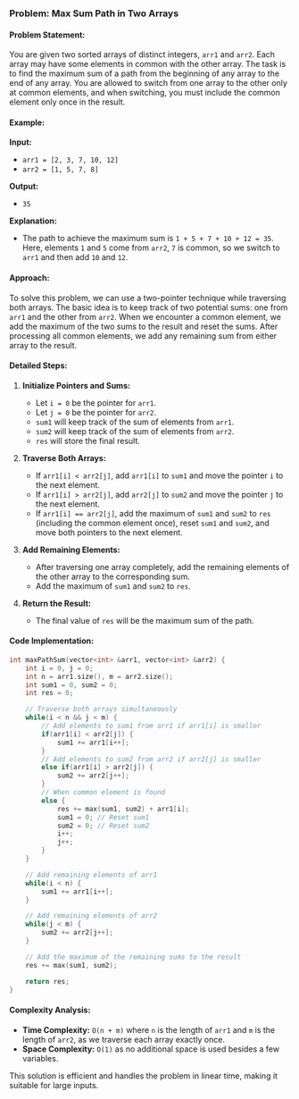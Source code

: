 ### Problem: Max Sum Path in Two Arrays

#### Problem Statement:
You are given two sorted arrays of distinct integers, `arr1` and `arr2`. Each array may have some elements in common with the other array. The task is to find the maximum sum of a path from the beginning of any array to the end of any array. You are allowed to switch from one array to the other only at common elements, and when switching, you must include the common element only once in the result.

#### Example:
**Input:** 
- `arr1 = [2, 3, 7, 10, 12]`
- `arr2 = [1, 5, 7, 8]`

**Output:** 
- `35`

**Explanation:**
- The path to achieve the maximum sum is `1 + 5 + 7 + 10 + 12 = 35`. Here, elements `1` and `5` come from `arr2`, `7` is common, so we switch to `arr1` and then add `10` and `12`.

#### Approach:
To solve this problem, we can use a two-pointer technique while traversing both arrays. The basic idea is to keep track of two potential sums: one from `arr1` and the other from `arr2`. When we encounter a common element, we add the maximum of the two sums to the result and reset the sums. After processing all common elements, we add any remaining sum from either array to the result.

#### Detailed Steps:
1. **Initialize Pointers and Sums:**
   - Let `i = 0` be the pointer for `arr1`.
   - Let `j = 0` be the pointer for `arr2`.
   - `sum1` will keep track of the sum of elements from `arr1`.
   - `sum2` will keep track of the sum of elements from `arr2`.
   - `res` will store the final result.

2. **Traverse Both Arrays:**
   - If `arr1[i] < arr2[j]`, add `arr1[i]` to `sum1` and move the pointer `i` to the next element.
   - If `arr1[i] > arr2[j]`, add `arr2[j]` to `sum2` and move the pointer `j` to the next element.
   - If `arr1[i] == arr2[j]`, add the maximum of `sum1` and `sum2` to `res` (including the common element once), reset `sum1` and `sum2`, and move both pointers to the next element.

3. **Add Remaining Elements:**
   - After traversing one array completely, add the remaining elements of the other array to the corresponding sum.
   - Add the maximum of `sum1` and `sum2` to `res`.

4. **Return the Result:**
   - The final value of `res` will be the maximum sum of the path.

#### Code Implementation:
```cpp
int maxPathSum(vector<int> &arr1, vector<int> &arr2) {
    int i = 0, j = 0;
    int n = arr1.size(), m = arr2.size();
    int sum1 = 0, sum2 = 0;
    int res = 0;

    // Traverse both arrays simultaneously
    while(i < n && j < m) {
        // Add elements to sum1 from arr1 if arr1[i] is smaller
        if(arr1[i] < arr2[j]) {
            sum1 += arr1[i++];
        }
        // Add elements to sum2 from arr2 if arr2[j] is smaller
        else if(arr1[i] > arr2[j]) {
            sum2 += arr2[j++];
        }
        // When common element is found
        else {
            res += max(sum1, sum2) + arr1[i];
            sum1 = 0; // Reset sum1
            sum2 = 0; // Reset sum2
            i++;
            j++;
        }
    }

    // Add remaining elements of arr1
    while(i < n) {
        sum1 += arr1[i++];
    }

    // Add remaining elements of arr2
    while(j < m) {
        sum2 += arr2[j++];
    }

    // Add the maximum of the remaining sums to the result
    res += max(sum1, sum2);

    return res;
}
```

#### Complexity Analysis:
- **Time Complexity:** `O(n + m)` where `n` is the length of `arr1` and `m` is the length of `arr2`, as we traverse each array exactly once.
- **Space Complexity:** `O(1)` as no additional space is used besides a few variables.

This solution is efficient and handles the problem in linear time, making it suitable for large inputs.
